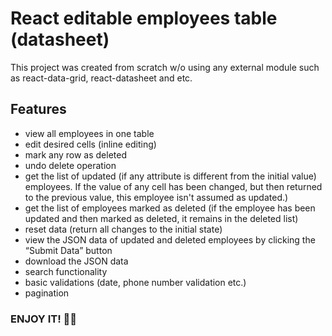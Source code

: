 # React editable employees table (datasheet)

This project was created from scratch w/o using any external module such as react-data-grid, react-datasheet and etc.

## Features
- view all employees in one table
- edit desired cells (inline editing)
- mark any row as deleted
- undo delete operation
- get the list of updated (if any attribute is different from the initial value) employees. If the value of any cell has been changed, but then returned to the previous value, this employee isn't assumed as updated.)
- get the list of employees marked as deleted (if the employee has been updated and then marked as deleted, it remains in the deleted list)
- reset data (return all changes to the initial state)
- view the JSON data of updated and deleted employees by clicking the “Submit Data” button
- download the JSON data
- search functionality
- basic validations (date, phone number validation etc.)
- pagination

### ENJOY IT! 🖖🙌
